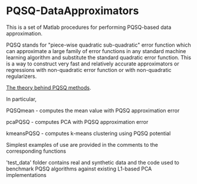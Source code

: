 # PQSQ-DataApproximators

This is a set of Matlab procedures for performing PQSQ-based data approximation.

PQSQ stands for "piece-wise quadratic sub-quadratic" error function which can approximate a large family of error functions in any standard machine learning algorithm and substitute the standard quadratic error function. This is a way to construct very fast and relatively accurate approximators or regressions with non-quadratic error function or with non-quadratic regularizers.

[The theory behind PQSQ methods](http://www.math.le.ac.uk/people/ag153/homepage/GorbanMirkesZinovyevNN2016.pdf).

In particular,

PQSQmean - computes the mean value with PQSQ approximation error 

pcaPQSQ - computes PCA with PQSQ approximation error 

kmeansPQSQ - computes k-means clustering using PQSQ potential

Simplest examples of use are provided in the comments to the corresponding functions

'test_data' folder contains real and synthetic data and the code used to benchmark PQSQ algorithms 
against existing L1-based PCA implementations
